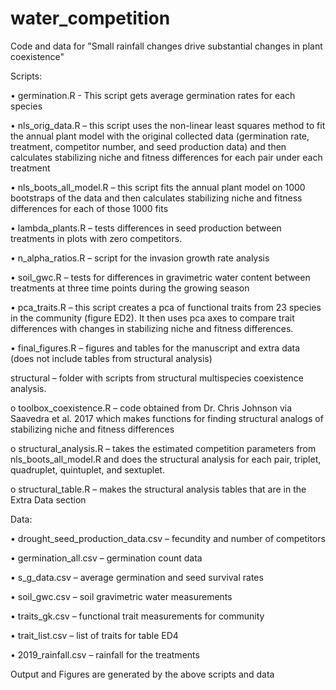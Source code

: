 # water_competition
Code and data for "Small rainfall changes drive substantial changes in plant coexistence"

Scripts:

• germination.R - This script gets average germination rates for each species

• nls_orig_data.R – this script uses the non-linear least squares method to fit the annual plant model with the original collected data (germination rate, treatment, competitor number, and seed production data) and then calculates stabilizing niche and fitness differences for each pair under each treatment

• nls_boots_all_model.R – this script fits the annual plant model on 1000 bootstraps of the data and then calculates stabilizing niche and fitness differences for each of those 1000 fits

• lambda_plants.R – tests differences in seed production between treatments in plots with zero competitors.

• n_alpha_ratios.R – script for the invasion growth rate analysis

• soil_gwc.R – tests for differences in gravimetric water content between treatments at three time points during the growing season

• pca_traits.R – this script creates a pca of functional traits from 23 species in the community (figure ED2). It then uses pca axes to compare trait differences with changes in stabilizing niche and fitness differences.

• final_figures.R – figures and tables for the manuscript and extra data (does not include tables from structural analysis)

structural – folder with scripts from structural multispecies coexistence analysis.

  o toolbox_coexistence.R – code obtained from Dr. Chris Johnson via Saavedra et al. 2017 which makes functions for finding structural analogs of stabilizing niche and fitness differences

  o structural_analysis.R – takes the estimated competition parameters from nls_boots_all_model.R and does the structural analysis for each pair, triplet, quadruplet, quintuplet, and sextuplet.

  o structural_table.R – makes the structural analysis tables that are in the Extra Data section


Data:

• drought_seed_production_data.csv – fecundity and number of competitors

• germination_all.csv – germination count data

• s_g_data.csv – average germination and seed survival rates

• soil_gwc.csv – soil gravimetric water measurements

• traits_gk.csv – functional trait measurements for community

• trait_list.csv – list of traits for table ED4

• 2019_rainfall.csv – rainfall for the treatments


Output and Figures are generated by the above scripts and data

